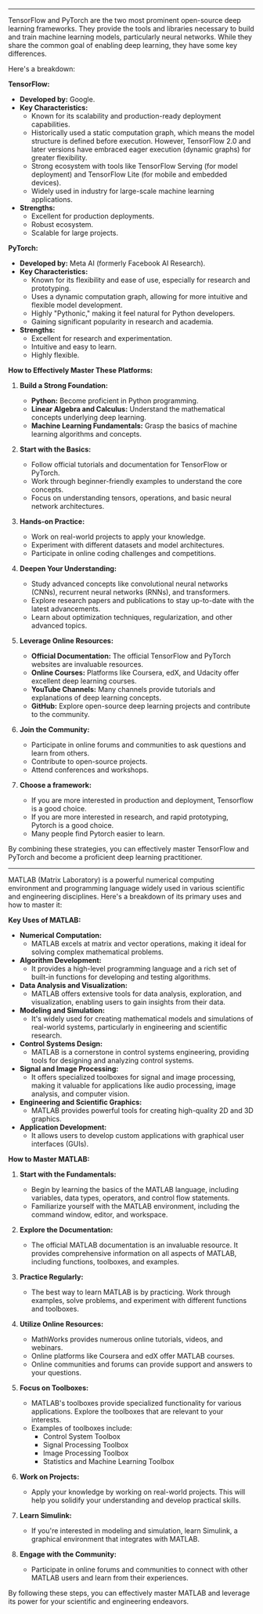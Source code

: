 -------
TensorFlow and PyTorch are the two most prominent open-source deep learning frameworks. They provide the tools and libraries necessary to build and train machine learning models, particularly neural networks. While they share the common goal of enabling deep learning, they have some key differences.

Here's a breakdown:

**TensorFlow:**

* **Developed by:** Google.
* **Key Characteristics:**
    * Known for its scalability and production-ready deployment capabilities.
    * Historically used a static computation graph, which means the model structure is defined before execution. However, TensorFlow 2.0 and later versions have embraced eager execution (dynamic graphs) for greater flexibility.
    * Strong ecosystem with tools like TensorFlow Serving (for model deployment) and TensorFlow Lite (for mobile and embedded devices).
    * Widely used in industry for large-scale machine learning applications.
* **Strengths:**
    * Excellent for production deployments.
    * Robust ecosystem.
    * Scalable for large projects.

**PyTorch:**

* **Developed by:** Meta AI (formerly Facebook AI Research).
* **Key Characteristics:**
    * Known for its flexibility and ease of use, especially for research and prototyping.
    * Uses a dynamic computation graph, allowing for more intuitive and flexible model development.
    * Highly "Pythonic," making it feel natural for Python developers.
    * Gaining significant popularity in research and academia.
* **Strengths:**
    * Excellent for research and experimentation.
    * Intuitive and easy to learn.
    * Highly flexible.

**How to Effectively Master These Platforms:**

1.  **Build a Strong Foundation:**
    * **Python:** Become proficient in Python programming.
    * **Linear Algebra and Calculus:** Understand the mathematical concepts underlying deep learning.
    * **Machine Learning Fundamentals:** Grasp the basics of machine learning algorithms and concepts.

2.  **Start with the Basics:**
    * Follow official tutorials and documentation for TensorFlow or PyTorch.
    * Work through beginner-friendly examples to understand the core concepts.
    * Focus on understanding tensors, operations, and basic neural network architectures.

3.  **Hands-on Practice:**
    * Work on real-world projects to apply your knowledge.
    * Experiment with different datasets and model architectures.
    * Participate in online coding challenges and competitions.

4.  **Deepen Your Understanding:**
    * Study advanced concepts like convolutional neural networks (CNNs), recurrent neural networks (RNNs), and transformers.
    * Explore research papers and publications to stay up-to-date with the latest advancements.
    * Learn about optimization techniques, regularization, and other advanced topics.

5.  **Leverage Online Resources:**
    * **Official Documentation:** The official TensorFlow and PyTorch websites are invaluable resources.
    * **Online Courses:** Platforms like Coursera, edX, and Udacity offer excellent deep learning courses.
    * **YouTube Channels:** Many channels provide tutorials and explanations of deep learning concepts.
    * **GitHub:** Explore open-source deep learning projects and contribute to the community.

6.  **Join the Community:**
    * Participate in online forums and communities to ask questions and learn from others.
    * Contribute to open-source projects.
    * Attend conferences and workshops.

7.  **Choose a framework:**
    * If you are more interested in production and deployment, Tensorflow is a good choice.
    * If you are more interested in research, and rapid prototyping, Pytorch is a good choice.
    * Many people find Pytorch easier to learn.

By combining these strategies, you can effectively master TensorFlow and PyTorch and become a proficient deep learning practitioner.

-------
MATLAB (Matrix Laboratory) is a powerful numerical computing environment and programming language widely used in various scientific and engineering disciplines. Here's a breakdown of its primary uses and how to master it:

**Key Uses of MATLAB:**

* **Numerical Computation:**
    * MATLAB excels at matrix and vector operations, making it ideal for solving complex mathematical problems.
* **Algorithm Development:**
    * It provides a high-level programming language and a rich set of built-in functions for developing and testing algorithms.
* **Data Analysis and Visualization:**
    * MATLAB offers extensive tools for data analysis, exploration, and visualization, enabling users to gain insights from their data.
* **Modeling and Simulation:**
    * It's widely used for creating mathematical models and simulations of real-world systems, particularly in engineering and scientific research.
* **Control Systems Design:**
    * MATLAB is a cornerstone in control systems engineering, providing tools for designing and analyzing control systems.
* **Signal and Image Processing:**
    * It offers specialized toolboxes for signal and image processing, making it valuable for applications like audio processing, image analysis, and computer vision.
* **Engineering and Scientific Graphics:**
    * MATLAB provides powerful tools for creating high-quality 2D and 3D graphics.
* **Application Development:**
    * It allows users to develop custom applications with graphical user interfaces (GUIs).

**How to Master MATLAB:**

1.  **Start with the Fundamentals:**
    * Begin by learning the basics of the MATLAB language, including variables, data types, operators, and control flow statements.
    * Familiarize yourself with the MATLAB environment, including the command window, editor, and workspace.

2.  **Explore the Documentation:**
    * The official MATLAB documentation is an invaluable resource. It provides comprehensive information on all aspects of MATLAB, including functions, toolboxes, and examples.

3.  **Practice Regularly:**
    * The best way to learn MATLAB is by practicing. Work through examples, solve problems, and experiment with different functions and toolboxes.

4.  **Utilize Online Resources:**
    * MathWorks provides numerous online tutorials, videos, and webinars.
    * Online platforms like Coursera and edX offer MATLAB courses.
    * Online communities and forums can provide support and answers to your questions.

5.  **Focus on Toolboxes:**
    * MATLAB's toolboxes provide specialized functionality for various applications. Explore the toolboxes that are relevant to your interests.
    * Examples of toolboxes include:
        * Control System Toolbox
        * Signal Processing Toolbox
        * Image Processing Toolbox
        * Statistics and Machine Learning Toolbox

6.  **Work on Projects:**
    * Apply your knowledge by working on real-world projects. This will help you solidify your understanding and develop practical skills.

7.  **Learn Simulink:**
    * If you're interested in modeling and simulation, learn Simulink, a graphical environment that integrates with MATLAB.

8.  **Engage with the Community:**
    * Participate in online forums and communities to connect with other MATLAB users and learn from their experiences.

By following these steps, you can effectively master MATLAB and leverage its power for your scientific and engineering endeavors.
